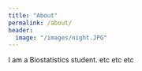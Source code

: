 ```yaml
---
title: "About"
permalink: /about/
header:
  image: "/images/night.JPG"
---
```




I am a Biostatistics student. etc etc etc

